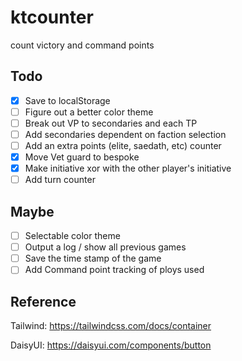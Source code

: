 # ktcounter

count victory and command points

## Todo

- [x] Save to localStorage
- [ ] Figure out a better color theme
- [ ] Break out VP to secondaries and each TP
- [ ] Add secondaries dependent on faction selection
- [ ] Add an extra points (elite, saedath, etc) counter
- [x] Move Vet guard to bespoke
- [x] Make initiative xor with the other player's initiative
- [ ] Add turn counter

## Maybe

- [ ] Selectable color theme
- [ ] Output a log / show all previous games
- [ ] Save the time stamp of the game
- [ ] Add Command point tracking of ploys used

## Reference

Tailwind: https://tailwindcss.com/docs/container

DaisyUI: https://daisyui.com/components/button
